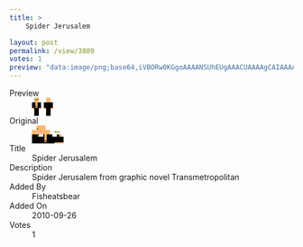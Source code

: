 ```yaml
---
title: >
    Spider Jerusalem

layout: post
permalink: /view/3809
votes: 1
preview: "data:image/png;base64,iVBORw0KGgoAAAANSUhEUgAAACUAAAAgCAIAAAAaMSbnAAAABnRSTlMA/wD/AP5AXyvrAAABA0lEQVRIie2VQQ6CMBBF/xiu4LJcgkvIzugZrEv0JNql9Qwm7uQSXoLeg7qowVoqKbGgC15YTBs6H6bzW9K6RkO5h5fFwT/vELB8FpQoHq6erISsRBNTLuLqJY7Yll8BQC4BcJnhdJeV4AirZ189nhZPpbQAILkwQUQSZ2wL5LS6z48AMuih9AxKKQBsc2EAyh0GqmcDYwyAOq9NEBFqT+nbq6Tt/nzzK0DUz1H+t009h2Bsv3v2TynFGBvoFz16pkeid4rh1+engfL4J6fB7z/bEmPQoad1bT99M4/td+rO3v4C96637vSQ5WP3J9n1+VScwH0KWf4f/pv0Jr1Jb9L7ngd28mcWVucECQAAAABJRU5ErkJggg=="
---
```

<dl class="side-by-side">
<dt>Preview</dt>
<dd>
    <img class="preview" src="data:image/png;base64,iVBORw0KGgoAAAANSUhEUgAAACUAAAAgCAIAAAAaMSbnAAAABnRSTlMA/wD/AP5AXyvrAAABA0lEQVRIie2VQQ6CMBBF/xiu4LJcgkvIzugZrEv0JNql9Qwm7uQSXoLeg7qowVoqKbGgC15YTBs6H6bzW9K6RkO5h5fFwT/vELB8FpQoHq6erISsRBNTLuLqJY7Yll8BQC4BcJnhdJeV4AirZ189nhZPpbQAILkwQUQSZ2wL5LS6z48AMuih9AxKKQBsc2EAyh0GqmcDYwyAOq9NEBFqT+nbq6Tt/nzzK0DUz1H+t009h2Bsv3v2TynFGBvoFz16pkeid4rh1+engfL4J6fB7z/bEmPQoad1bT99M4/td+rO3v4C96637vSQ5WP3J9n1+VScwH0KWf4f/pv0Jr1Jb9L7ngd28mcWVucECQAAAABJRU5ErkJggg==">
</dd>
<dt>Original</dt>
<dd>
    <img class="preview" src="data:image/png;base64,iVBORw0KGgoAAAANSUhEUgAAAEAAAAAgCAYAAACinX6EAAAA7UlEQVR42u2X4Q2EIAyF2clNbgj+3jzeFP67JZziBrkaiDVIOA8tFUhL8iKNieF9PGow5s+A9xMoMr0PBaAAFIACWI3IBXDVvB6BHgBQDXYPSAHkLBS++z4Q18wAxtGAU1jfDsDrV80AAE17szB5YQ3DAOF7EpAejsBRAuYZknNWAJ/Xo3oPcGbRcDhnBeCMe/M4pP4FWkhAUQZHstbunrnfSxjN1an1xuksDiABoSkA27EkJCrLfKsAbksASlwCrooAoLTqAYh2RgGIAoDmg+YkLwHie4B4AKm5JkAKgAZ2XhNQPQEcIDmu26IBLNZ8+NwqiMu+AAAAAElFTkSuQmCC">
</dd>
<dt>Title</dt>
<dd>Spider Jerusalem</dd>
<dt>Description</dt>
<dd>Spider Jerusalem from graphic novel Transmetropolitan</dd>
<dt>Added By</dt>
<dd>Fisheatsbear </dd>
<dt>Added On</dt>
<dd>2010-09-26</dd>
<dt>Votes</dt>
<dd>1</dd>
</dl>
